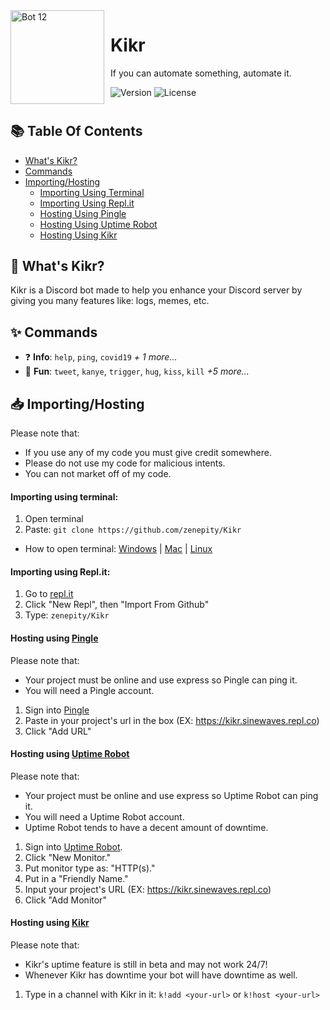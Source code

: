 
<img width="150" height="150" align="left" style="float: left; margin: 0 10px 0 0;" alt="Bot 12" src="https://imgur.com/LyjfBHy.png?maxwidth=760&fidelity=grand">  


#  Kikr

If you can automate something, automate it.
<p>
  <img alt="Version" src="https://img.shields.io/badge/version-1.1.2-blue.svg?style=for-the-badge" />
    <img alt="License" src="https://img.shields.io/github/license/Zenepity/kikr?style=for-the-badge" />
</p>
<h1 align="center">
<a href="https://discord.com/oauth2/authorize?client_id=837781330019483718&permissions=2113399895&scope=bot%20applications.commands">
</a>
</a>
</h1>

<h2>📚 Table Of Contents</h2>

 - [What's Kikr?](https://github.com/zenepity/Kikr#-whats-kikr)
 - [Commands](https://github.com/zenepity/Kikr#-commands)
 - [Importing/Hosting](https://github.com/zenepity/Kikr#-importinghosting)
   - [Importing Using Terminal](https://github.com/zenepity/Kikr#importing-using-terminal)
    - [Importing Using Repl.it](https://github.com/zenepity/Kikr#importing-using-terminal)
   - [Hosting Using Pingle](https://github.com/zenepity/Kikr#hosting-using-pingle)
   - [Hosting Using Uptime Robot](https://github.com/zenepity/Kikr#hosting-using-uptime-robot)
   - [Hosting Using Kikr](https://github.com/zenepity/Kikr#hosting-using-kikr)
<h2>🤔 What's Kikr?</h2>
Kikr is a Discord bot made to help you enhance your Discord server by giving you many features like: logs, memes, etc.

<h2>✨ Commands</h2>

 - ❓ **Info**: `help`, `ping`, `covid19` *+  1 more...*
 - 🎢 **Fun**: `tweet`, `kanye`, `trigger`, `hug`, `kiss`, `kill` *+5 more...*
 
<h2>📥 Importing/Hosting</h2>

Please note that:
* If you use any of my code you must give credit somewhere.
* Please do not use my code for malicious intents.
* You can not market off of my code.

#### Importing using terminal:
 1. Open terminal
 2. Paste: `git clone https://github.com/zenepity/Kikr`
 - How to open terminal: [Windows](https://youtu.be/GlsMpvkRxIg) | [Mac](https://youtu.be/KqtKD8z-NRc) | [Linux](https://youtu.be/w2p4C_uTED4)

#### Importing using Repl.it:
1. Go to [repl.it](replit.com/~)
2. Click "New Repl", then "Import From Github"
3. Type: `zenepity/Kikr`

#### Hosting using [Pingle](repl.pingle.ml)
Please note that:
- Your project must be online and use express so Pingle can ping it.
- You will need a Pingle account.

1. Sign into [Pingle](repl.pingle.ml)
2. Paste in your project's url in the box (EX: https://kikr.sinewaves.repl.co)
3. Click "Add URL"

#### Hosting using [Uptime Robot](https://uptimerobot.com/login?ref=website-header)
Please note that:
- Your project must be online and use express so Uptime Robot can ping it.
- You will need a Uptime Robot account.
- Uptime Robot tends to have a decent amount of downtime.

1. Sign into [Uptime Robot](https://uptimerobot.com/login?ref=website-header).
2. Click "New Monitor."
3. Put monitor type as: "HTTP(s)."
4. Put in a "Friendly Name."
5. Input your project's URL (EX: https://kikr.sinewaves.repl.co)
6. Click "Add Monitor"

#### Hosting using [Kikr](https://discord.com/api/oauth2/authorize?client_id=837781330019483718&permissions=2113924311&scope=bot)
Please note that:
- Kikr's uptime feature is still in beta and may not work 24/7!
- Whenever Kikr has downtime your bot will have downtime as well.

1. Type in a channel with Kikr in it: `k!add <your-url>` or `k!host <your-url>`
